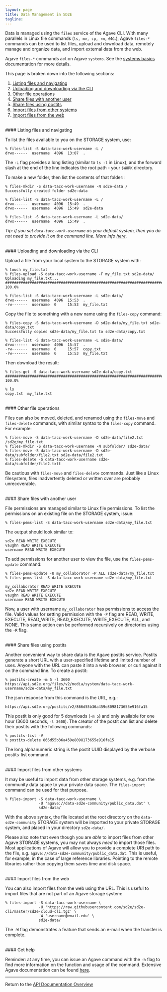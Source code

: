 ```yaml
---
layout: page
title: Data Management in SD2E
tagline:
---
```


Data is managed using the `files` service of the Agave CLI. With many parallels in
Linux file commands (`ls, mv, cp, rm,` etc.), Agave `files-*` commands can be used to 
list files, upload and download data, remotely manage and organize data, and import
external data from the web.

Agave `files-*` commands act on Agave `systems`. See the [systems basics](systems_basics.md)
documentation for more details.

This page is broken down into the following sections:

1. [Listing files and navigating](#listing-files-and-navigating)
2. [Uploading and downloading via the CLI](#uploading-and-downloading-via-the-cli)
3. [Other file operations](#other-file-operations)
4. [Share files with another user](#share-files-with-another-user)
5. [Share files using postits](#share-files-using-postits)
6. [Import files from other systems](#import-files-from-other-systems)
7. [Import files from the web](#import-files-from-the-web)


<br>
#### Listing files and navigating

To list the files available to you on the STORAGE system, use:
```
% files-list -S data-tacc-work-username -L /
drwx------  username  4096  13:07  .
```

The `-L` flag provides a long listing (similar to `ls -l` in Linux), and the
forward slash at the end of the line indicates the root path - your `$WORK`
directory.

To make a new folder, then list the contents of that folder::
```
% files-mkdir -S data-tacc-work-username -N sd2e-data /
Successfully created folder sd2e-data

% files-list -S data-tacc-work-username -L /
drwx------  username  4096  15:49  .
drwx------  username  4096  15:49  sd2e-data

% files-list -S data-tacc-work-username -L sd2e-data/
drwx------  username  4096  15:49  .
```

*Tip: if you set `data-tacc-work-username` as your default system, then you 
do not need to provide it on the command line. More info [here](systems_basics.md).*

<br>
#### Uploading and downloading via the CLI

Upload a file from your local system to the STORAGE system with:
```
% touch my_file.txt
% files-upload -S data-tacc-work-username -F my_file.txt sd2e-data/
Uploading my_file.txt...
######################################################################## 100.0%

% files-list -S data-tacc-work-username -L sd2e-data/
drwx------  username  4096  15:53  .
-rw-------  username  0     15:53  my_file.txt
```

Copy the file to something with a new name using the `files-copy` command:
```
% files-copy -S data-tacc-work-username -D sd2e-data/my_file.txt sd2e-data/copy.txt
Successfully copied sd2e-data/my_file.txt to sd2e-data/copy.txt

% files-list -S data-tacc-work-username -L sd2e-data/
drwx------  username  4096  15:57  .
-rw-------  username  0     15:57  copy.txt
-rw-------  username  0     15:53  my_file.txt
```

Then download the result:
```
% files-get -S data-tacc-work-username sd2e-data/copy.txt
######################################################################## 100.0%

% ls
copy.txt  my_file.txt
```

<br>
#### Other file operations

Files can also be moved, deleted, and renamed using the `files-move` and `files-delete`
commands, with similar syntax to the `files-copy` command. For example:
```
% files-move -S data-tacc-work-username -D sd2e-data/file2.txt /sd2e/my_file.txt
% files-mkdir -S data-tacc-work-username -N subfolder/ sd2e-data/
% files-move -S data-tacc-work-username -D sd2e-data/subfolder/file2.txt sd2e-data/file2.txt
% files-delete -S data-tacc-work-username sd2e-data/subfolder/file2.txtt
```

Be cautious with `files-move` and `files-delete` commands. Just like a Linux
filesystem, files inadvertently deleted or written over are probably unrecoverable.

<br>
#### Share files with another user

File permissions are managed similar to Linux file permissions. To list the
permissions on an existing file on the STORAGE system, issue:
```
% files-pems-list -S data-tacc-work-username sd2e-data/my_file.txt
```

The output should look similar to:
```
sd2e READ WRITE EXECUTE
vaughn READ WRITE EXECUTE
username READ WRITE EXECUTE
```

To add permissions for another user to view the file, use the `files-pems-update`
command:
```
% files-pems-update -U my_collaborator -P ALL sd2e-data/my_file.txt
% files-pems-list -S data-tacc-work-username sd2e-data/my_file.txt

my_collaborator READ WRITE EXECUTE
sd2e READ WRITE EXECUTE
vaughn READ WRITE EXECUTE
username READ WRITE EXECUTE
```

Now, a user with username `my_collaborator` has permissions to access the file.
Valid values for setting permission with the `-P` flag are READ, WRITE, EXECUTE,
READ_WRITE, READ_EXECUTE, WRITE_EXECUTE, ALL, and NONE. This same action can be
performed recursively on directories using the `-R` flag.

<br>
#### Share files using postits

Another convenient way to share data is the Agave postits service. Postits
generate a short URL with a user-specified lifetime and limited number of uses.
Anyone with the URL can paste it into a web browser, or curl against it on the
command line. To create a postit: 
```
% postits-create -m 5 -l 3600 https://api.sd2e.org/files/v2/media/system/data-tacc-work-username/sd2e-data/my_file.txt
```

The json response from this command is the URL, e.g.:

``` 
https://api.sd2e.org/postits/v2/866d55b36a459e8098173655e916fa15
```

This postit is only good for 5 downloads (`-m 5`) and only available for one hour (3600 seconds, `-l 3600`). The creator of the postit can list and delete their postits with the following commands:

```
% postits-list -V
% postits-delete 866d55b36a459e8098173655e916fa15
```

The long alphanumeric string is the postit UUID displayed by the verbose postits-list command.

<br>
#### Import files from other systems

It may be useful to import data from other storage systems, e.g. from the community
data space to your private data space. The `files-import` command can be used
for that purpose.

```
% files-import -S data-tacc-work-username \
               -U 'agave://data-sd2e-community/public_data.dat' \
               sd2e-data/
```

With the above syntax, the file located at the root directory on the
`data-sd2e-community` STORAGE system will be imported to your private STORAGE
system, and placed in your directory `sd2e-data/`.

Please also note that even though you are *able* to import files from other
Agave STORAGE systems, you may not always *need* to import those files. Most
applications of Agave will allow you to provide a complete URI path to the file,
e.g. `agave://data-sd2e-community/public_data.dat`. This is useful, for example,
in the case of large reference libraries. Pointing to the remote libraries
rather than copying them saves time and disk space.

<br>
#### Import files from the web

You can also import files from the web using the URL. This is useful
to import files that are not part of an Agave storage system:

```
% files-import -S data-tacc-work-username \
               -U 'https://raw.githubusercontent.com/sd2e/sd2e-cli/master/sd2e-cloud-cli.tgz' \
               -W 'username@email.edu' \
               sd2e-data/
```

The `-W` flag demonstrates a feature that sends an e-mail when the transfer is
complete.

<br>
#### Get help

Reminder: at any time, you can issue an Agave command with the `-h` flag to
find more information on the function and usage of the command. Extensive Agave
documentation can be found [here](http://developer.agaveapi.co/).


---
Return to the [API Documentation Overview](../index.md)
